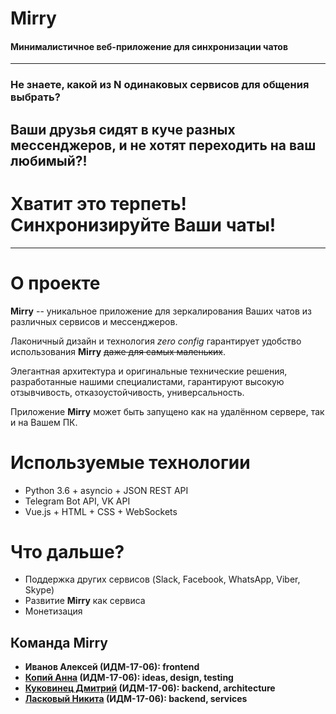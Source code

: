 # Mirry
#### Минималистичное веб-приложение для синхронизации чатов
---

### Не знаете, какой из N одинаковых сервисов для общения выбрать?

## Ваши друзья сидят в куче разных мессенджеров, и не хотят переходить на ваш любимый?!

# Хватит это терпеть! Синхронизируйте Ваши чаты!

---

# О проекте

**Mirry** -- уникальное приложение для зеркалирования Ваших чатов из различных сервисов и мессенджеров.

Лаконичный дизайн и технология *zero config* гарантирует удобство использования **Mirry** ~~даже для самых маленьких~~.

Элегантная архитектура и оригинальные технические решения, разработанные нашими специалистами, гарантируют высокую отзывчивость, отказоустойчивость, универсальность.

Приложение **Mirry** может быть запущено как на удалённом сервере, так и на Вашем ПК.

# Используемые технологии
- Python 3.6 + asyncio + JSON REST API
- Telegram Bot API, VK API
- Vue.js + HTML + CSS + WebSockets

# Что дальше?
- Поддержка других сервисов (Slack, Facebook, WhatsApp, Viber, Skype)
- Развитие **Mirry** как сервиса
- Монетизация

## Команда Mirry
- **Иванов Алексей (ИДМ-17-06): frontend**
- **[Копий Анна](https://github.com/ncopiy) (ИДМ-17-06): ideas, design, testing**
- **[Куковинец Дмитрий](https://github.com/DmitryKuk) (ИДМ-17-06): backend, architecture**
- **[Ласковый Никита](https://github.com/cruzya) (ИДМ-17-06): backend, services**
